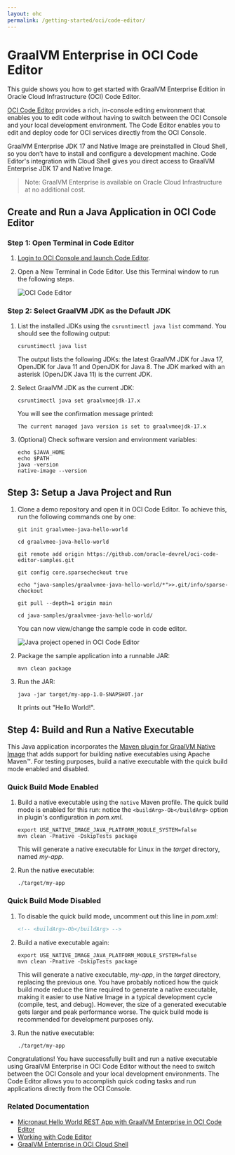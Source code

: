 ```yaml
---
layout: ohc
permalink: /getting-started/oci/code-editor/
---
```


# GraalVM Enterprise in OCI Code Editor

This guide shows you how to get started with GraalVM Enterprise Edition in Oracle Cloud Infrastructure (OCI) Code Editor. 

[OCI Code Editor](https://docs.oracle.com/en-us/iaas/Content/API/Concepts/code_editor_intro.htm) provides a rich, in-console editing environment that enables you to edit code without having to switch between the OCI Console and your local development environment. The Code Editor enables you to edit and deploy code for OCI services directly from the OCI Console.

GraalVM Enterprise JDK 17 and Native Image are preinstalled in Cloud Shell, so you don’t have to install and configure a development machine. Code Editor's integration with Cloud Shell gives you direct access to GraalVM Enterprise JDK 17 and Native Image.

> Note: GraalVM Enterprise is available on Oracle Cloud Infrastructure at no additional cost.

## Create and Run a Java Application in OCI Code Editor

### Step 1: Open Terminal in Code Editor

1. [Login to OCI Console and launch Code Editor](https://cloud.oracle.com/?bdcstate=maximized&codeeditor=true).
2. Open a New Terminal in Code Editor. Use this Terminal window to run the following steps. 

    ![OCI Code Editor](../img/oci-code-editor.png)

### Step 2: Select GraalVM JDK as the Default JDK

1. List the installed JDKs using the `csruntimectl java list` command. You should see the following output:

    ```shell
    csruntimectl java list
    ```
    The output lists the following JDKs: the latest GraalVM JDK for Java 17, OpenJDK for Java 11 and OpenJDK for Java 8. The JDK marked with an asterisk (OpenJDK Java 11) is the current JDK.

2. Select GraalVM JDK as the current JDK:

    ```shell
    csruntimectl java set graalvmeejdk-17.x
    ```
    You will see the confirmation message printed:
    ```shell
    The current managed java version is set to graalvmeejdk-17.x
    ```

3. (Optional) Check software version and environment variables:
    ```shell
    echo $JAVA_HOME
    echo $PATH
    java -version
    native-image --version
    ```

## Step 3: Setup a Java Project and Run

1. Clone a demo repository and open it in OCI Code Editor. To achieve this, run the following commands one by one:

    ```shell
    git init graalvmee-java-hello-world

    cd graalvmee-java-hello-world

    git remote add origin https://github.com/oracle-devrel/oci-code-editor-samples.git

    git config core.sparsecheckout true

    echo "java-samples/graalvmee-java-hello-world/*">>.git/info/sparse-checkout

    git pull --depth=1 origin main

    cd java-samples/graalvmee-java-hello-world/
    
    ```
    
    You can now view/change the sample code in code editor.

    ![Java project opened in OCI Code Editor](../img/oci-ce-java-app.png)

2. Package the sample application into a runnable JAR:

    ```shell
    mvn clean package
    ```
3. Run the JAR:

    ```shell
    java -jar target/my-app-1.0-SNAPSHOT.jar
    ```
    It prints out "Hello World!".

## Step 4: Build and Run a Native Executable

This Java application incorporates the [Maven plugin for GraalVM Native Image](https://graalvm.github.io/native-build-tools/latest/maven-plugin.html) that adds support for building native executables using Apache Maven™. For testing purposes, build a native executable with the quick build mode enabled and disabled.

### Quick Build Mode Enabled

1. Build a native executable using the `native` Maven profile. The quick build mode is enabled for this run: notice the `<buildArg>-Ob</buildArg>` option in plugin's configuration in _pom.xml_.

    ```
    export USE_NATIVE_IMAGE_JAVA_PLATFORM_MODULE_SYSTEM=false
    mvn clean -Pnative -DskipTests package
    ```

    This will generate a native executable for Linux in the _target_ directory, named _my-app_.

2. Run the native executable:
    ```shell
    ./target/my-app
    ```

### Quick Build Mode Disabled

1. To disable the quick build mode, uncomment out this line in _pom.xml_:
 
    ```xml
    <!-- <buildArg>-Ob</buildArg> -->
    ```
2. Build a native executable again:

    ```
    export USE_NATIVE_IMAGE_JAVA_PLATFORM_MODULE_SYSTEM=false
    mvn clean -Pnative -DskipTests package
    ```
    This will generate a native executable, _my-app_, in the _target_ directory, replacing the previous one. You have probably noticed how the quick build mode reduce the time required to generate a native executable, making it easier to use Native Image in a typical development cycle (compile, test, and debug). However, the size of a generated executable gets larger and peak performance worse. The quick build mode is recommended for development purposes only. 

3. Run the native executable:
    ```shell
    ./target/my-app
    ```

Congratulations! You have successfully built and run a native executable using GraalVM Enterprise in OCI Code Editor without the need to switch between the OCI Console and your local development environments.
The Code Editor allows you to accomplish quick coding tasks and run applications directly from the OCI Console.

### Related Documentation

- [Micronaut Hello World REST App with GraalVM Enterprise in OCI Code Editor](https://github.com/oracle-devrel/oci-code-editor-samples/tree/main/java-samples/graalvmee-java-micronaut-hello-rest)
- [Working with Code Editor](https://docs.oracle.com/en-us/iaas/Content/API/Concepts/code_editor_intro.htm)
- [GraalVM Enterprise in OCI Cloud Shell](cloud-shell.md)
